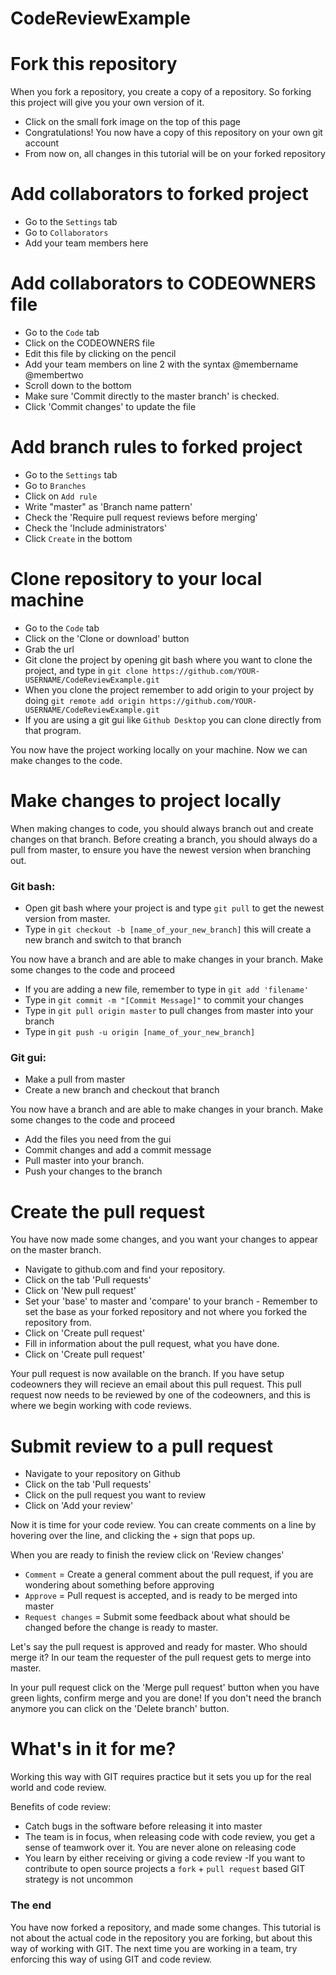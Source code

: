 # CodeReviewExample


# Fork this repository
When you fork a repository, you create a copy of a repository. So forking this project will give you your own version of it.

- Click on the small fork image on the top of this page
- Congratulations! You now have a copy of this repository on your own git account
- From now on, all changes in this tutorial will be on your forked repository

# Add collaborators to forked project
- Go to the `Settings` tab
- Go to `Collaborators`
- Add your team members here

# Add collaborators to CODEOWNERS file
- Go to the `Code` tab
- Click on the CODEOWNERS file
- Edit this file by clicking on the pencil
- Add your team members on line 2 with the syntax @membername @membertwo
- Scroll down to the bottom
- Make sure 'Commit directly to the master branch' is checked. 
- Click 'Commit changes' to update the file


# Add branch rules to forked project
- Go to the `Settings` tab
- Go to `Branches`
- Click on `Add rule`
- Write "master" as 'Branch name pattern' 
- Check the 'Require pull request reviews before merging' 
- Check the 'Include administrators' 
- Click `Create` in the bottom

# Clone repository to your local machine
- Go to the `Code` tab
- Click on the 'Clone or download' button
- Grab the url
- Git clone the project by opening git bash where you want to clone the project, and type in `git clone https://github.com/YOUR-USERNAME/CodeReviewExample.git`
- When you clone the project remember to add origin to your project by doing `git remote add origin https://github.com/YOUR-USERNAME/CodeReviewExample.git`
- If you are using a git gui like `Github Desktop` you can clone directly from that program.

You now have the project working locally on your machine. Now we can make changes to the code.


# Make changes to project locally

When making changes to code, you should always branch out and create changes on that branch.
Before creating a branch, you should always do a pull from master, to ensure you have the newest version when branching out.

### Git bash:
- Open git bash where your project is and type `git pull` to get the newest version from master. 
- Type in `git checkout -b [name_of_your_new_branch]` this will create a new branch and switch to that branch

You now have a branch and are able to make changes in your branch. Make some changes to the code and proceed

- If you are adding a new file, remember to type in `git add 'filename'`
- Type in `git commit -m "[Commit Message]"` to commit your changes
- Type in `git pull origin master` to pull changes from master into your branch
- Type in `git push -u origin [name_of_your_new_branch]`


### Git gui: 
- Make a pull from master
- Create a new branch and checkout that branch 

You now have a branch and are able to make changes in your branch. Make some changes to the code and proceed

- Add the files you need from the gui
- Commit changes and add a commit message
- Pull master into your branch.
- Push your changes to the branch

# Create the pull request

You have now made some changes, and you want your changes to appear on the master branch.

- Navigate to github.com and find your repository. 
- Click on the tab 'Pull requests'
- Click on 'New pull request' 
- Set your 'base' to master and 'compare' to your branch - Remember to set the base as your forked repository and not where you forked the repository from. 
- Click on 'Create pull request'
- Fill in information about the pull request, what you have done.
- Click on 'Create pull request' 

Your pull request is now available on the branch.
If you have setup codeowners they will recieve an email about this pull request. This pull request now needs to be reviewed by one of the codeowners, and this is where we begin working with code reviews. 


# Submit review to a pull request
- Navigate to your repository on Github
- Click on the tab 'Pull requests'
- Click on the pull request you want to review
- Click on 'Add your review'

Now it is time for your code review.
You can create comments on a line by hovering over the line, and clicking the + sign that pops up.

When you are ready to finish the review click on 'Review changes'
- `Comment` = Create a general comment about the pull request, if you are wondering about something before approving
- `Approve` = Pull request is accepted, and is ready to be merged into master
- `Request changes` = Submit some feedback about what should be changed before the change is ready to master.

Let's say the pull request is approved and ready for master. Who should merge it?
In our team the requester of the pull request gets to merge into master.

In your pull request click on the 'Merge pull request' button when you have green lights, confirm merge and you are done!
If you don't need the branch anymore you can click on the 'Delete branch' button.

# What's in it for me?

Working this way with GIT requires practice but it sets you up for the real world and code review.

Benefits of code review:
- Catch bugs in the software before releasing it into master
- The team is in focus, when releasing code with code review, you get a sense of teamwork over it. You are never alone on releasing code
- You learn by either receiving or giving a code review
-If you want to contribute to open source projects a `fork` + `pull request` based GIT strategy is not uncommon

### The end
You have now forked a repository, and made some changes. This tutorial is not about the actual code in the repository you are forking, but about this way of working with GIT. The next time you are working in a team, try enforcing this way of using GIT and code review.



